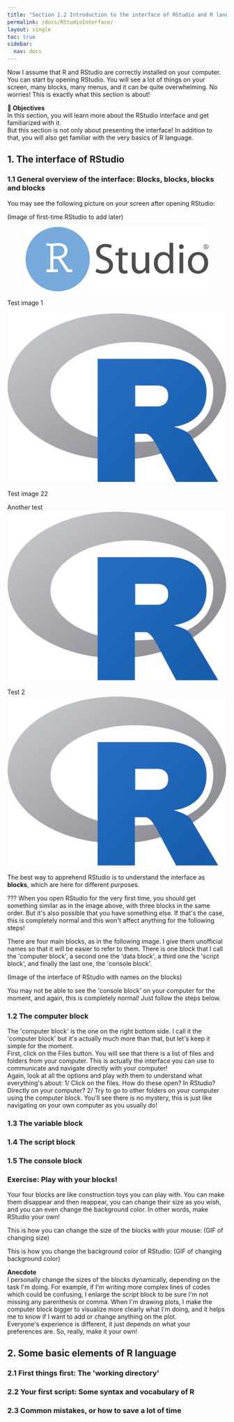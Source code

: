 ```yaml
---
title: "Section 1.2 Introduction to the interface of RStudio and R language"
permalink: /docs/RStudioInterface/
layout: single
toc: true
sidebar:
  nav: docs
---
```


Now I assume that R and RStudio are correctly installed on your
computer. You can start by opening RStudio. You will see a lot of things
on your screen, many blocks, many menus, and it can be quite
overwhelming. No worries! This is exactly what this section is about!

<p class="notice--warning">

<strong> :book: Objectives</strong><br>In this section, you will learn
more about the RStudio interface and get familiarized with it.<br> But
this section is not only about presenting the interface! In addition to
that, you will also get familiar with the very basics of R language.<br>

</p>

## 1. The interface of RStudio

### 1.1 General overview of the interface: Blocks, blocks, blocks and blocks

You may see the following picture on your screen after opening RStudio:

(Image of first-time RStudio to add later)

<figure><img src="https://github.com/aymeric-courses/formosan-corpus-r/blob/master/assets/images/RStudio_Logo.png"/></figure>

Test image 1

<img src="https://github.com/aymeric-courses/formosan-corpus-r/blob/master/docs/R_logo.png"/>

Test image 22

Another test
![alt text](https://github.com/aymeric-courses/formosan-corpus-r/blob/master/docs/R_logo.png?raw=true)

Test 2
![alt text](https://github.com/aymeric-courses/formosan-corpus-r/blob/master/docs/R_logo.png)

The best way to apprehend RStudio is to understand the interface as
<b>blocks</b>, which are here for different purposes.

<p class="notice--danger">

??? When you open RStudio for the very first time, you should get
something similar as in the image above, with three blocks in the same
order. But it's also possible that you have something else. If that's
the case, this is completely normal and this won't affect anything for
the following steps!

</p>

There are four main blocks, as in the following image. I give them
unofficial names so that it will be easier to refer to them. There is
one block that I call the 'computer block', a second one the 'data
block', a third one the 'script block', and finally the last one, the
'console block'.

(Image of the interface of RStudio with names on the blocks)

You may not be able to see the 'console block' on your computer for the
moment, and again, this is completely normal! Just follow the steps
below.

### 1.2 The computer block

The 'computer block' is the one on the right bottom side. I call it the
'computer block' but it's actually much more than that, but let's keep
it simple for the moment.<br> First, click on the Files button. You will
see that there is a list of files and folders from your computer. This
is actually the interface you can use to communicate and navigate
directly with your computer! <br> Again, look at all the options and
play with them to understand what everything's about: 1/ Click on the
files. How do these open? In RStudio? Directly on your computer? 2/ Try
to go to other folders on your computer using the computer block. You'll
see there is no mystery, this is just like navigating on your own
computer as you usually do!

### 1.3 The variable block

### 1.4 The script block

### 1.5 The console block

### Exercise: Play with your blocks!

Your four blocks are like construction toys you can play with. You can
make them disappear and then reappear, you can change their size as you
wish, and you can even change the background color. In other words, make
RStudio your own!

This is how you can change the size of the blocks with your mouse: (GIF
of changing size)

This is how you change the background color of RStudio: (GIF of changing
background color)

<p class="notice--info">

<strong> Anecdote </strong> <br> I personally change the sizes of the
blocks dynamically, depending on the task I'm doing. For example, if I'm
writing more complex lines of codes which could be confusing, I enlarge
the script block to be sure I'm not missing any parenthesis or comma.
When I'm drawing plots, I make the computer block bigger to visualize
more clearly what I'm doing, and it helps me to know if I want to add or
change anything on the plot.<br> Everyone's experience is different, it
just depends on what your preferences are. So, really, make it your own!

</p>

## 2. Some basic elements of R language

### 2.1 First things first: The 'working directory'

### 2.2 Your first script: Some syntax and vocabulary of R

### 2.3 Common mistakes, or how to save a lot of time
